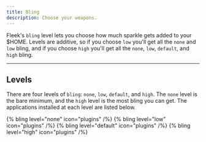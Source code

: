 ```yaml
---
title: Bling
description: Choose your weapons.
---
```


Fleek's `bling` level lets you choose how much sparkle gets added to your $HOME. Levels are additive, so if you choose `low` you'll get all the `none` and `low` bling, and if you choose `high` you'll get all the `none`, `low`, `default`, and `high` bling.

---

## Levels

There are four levels of `bling`: `none`, `low`, `default`, and `high`. The `none` level is the bare minimum, and the `high` level is the most bling you can get. The applications installed at each level are listed below.

{% bling level="none" icon="plugins" /%}
{% bling level="low" icon="plugins" /%}
{% bling level="default" icon="plugins" /%}
{% bling level="high" icon="plugins" /%}
